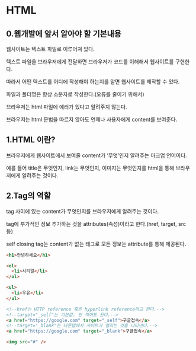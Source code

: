 # HTML

## 0.웹개발에 앞서 알아야 할 기본내용

웹사이트는 텍스트 파일로 이루어져 있다.

텍스트 파일을 브라우저에게 전달하면 브라우저가 코드를 이해해서 웹사이트를 구현한다.

따라서 어떤 텍스트를 어디에 작성해야 하는지를 알면 웹사이트를 제작할 수 있다.

파일과 폴더명은 항상 소문자로 작성한다.(오류를 줄이기 위해서)

브라우저는 html 파일에 에러가 있다고 알려주지 않는다.

브라우저는 html 문법을 따르지 않아도 언제나 사용자에게 content를 보여준다.

## 1.HTML 이란?

브라우저에게 웹사이트에서 보여줄 content가 ‘무엇’인지 알려주는 마크업 언어이다.

예를 들어 title은 무엇인지, link는 무엇인지, 이미지는 무엇인지를 html을 통해 브라우저에게 알려주는 것이다.

## 2.Tag의 역할

tag 사이에 있는 content가 무엇인지를 브라우저에게 알려주는 것이다.

tag에 부가적인 정보 추가하는 것을 attributes(속성)이라고 한다.(href, target, src 등)

self closing tag는 content가 없는 태그로 모든 정보는 attribute를 통해 제공된다.

```html
<h1>안녕하세요</h1>

<ol>
  <li>시리얼</li>
</ol>

<ul>
  <li>우유</li>
</ul>

<!--href는 HTTP reference 혹은 hyperlink reference라고 한다.-->
<!--target="_self"는 기본값. 안 적어도 된다.-->
<a href="https://google.com" target="_self">구글접속</a>
<!--target="_blank"는 다른탭에서 사이트가 열리는 것을 나타낸다.-->
<a href="https://google.com" target="_blank">구글접속</a>

<img src="#" />
```
